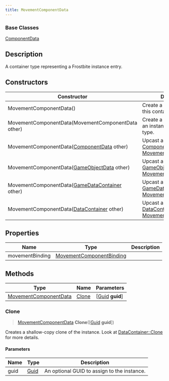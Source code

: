 ```yaml
---
title: MovementComponentData
---
```

### Base Classes

[ComponentData](ComponentData)

## Description

A container type representing a Frostbite instance entry.

## Constructors

| Constructor                                                                      | Description                                                                                                                       |
| -------------------------------------------------------------------------------- | --------------------------------------------------------------------------------------------------------------------------------- |
| MovementComponentData()                                                          | Create a new instance of this container type.                                                                                     |
| MovementComponentData(MovementComponentData other)                               | Create a reference copy of an instance of the same type.                                                                          |
| MovementComponentData([ComponentData](ComponentData) other)                      | Upcast an instance of type [ComponentData](ComponentData) to [MovementComponentData](MovementComponentData).                      |
| MovementComponentData([GameObjectData](GameObjectData) other)                    | Upcast an instance of type [GameObjectData](GameObjectData) to [MovementComponentData](MovementComponentData).                    |
| MovementComponentData([GameDataContainer](GameDataContainer) other)              | Upcast an instance of type [GameDataContainer](GameDataContainer) to [MovementComponentData](MovementComponentData).              |
| MovementComponentData([DataContainer](/vext/ref/shared/class/datacontainer) other) | Upcast an instance of type [DataContainer](/vext/ref/shared/class/datacontainer) to [MovementComponentData](MovementComponentData). |

## Properties

| Name            | Type                                                 | Description |
| --------------- | ---------------------------------------------------- | ----------- |
| movementBinding | [MovementComponentBinding](MovementComponentBinding) |             |

## Methods

| Type                                           | Name            | Parameters                                     |
| ---------------------------------------------- | --------------- | ---------------------------------------------- |
| [MovementComponentData](MovementComponentData) | [Clone](#clone) | \[[Guid](/vext/ref/shared/class/guid) **guid**\] |

### Clone

> [MovementComponentData](MovementComponentData) **Clone**(\[[Guid](/vext/ref/shared/class/guid) **guid**\])

Creates a shallow-copy clone of the instance. Look at [DataContainer::Clone](/vext/ref/shared/class/datacontainer#clone) for more details.

#### Parameters

| Name | Type         | Description                                 |
| ---- | ------------ | ------------------------------------------- |
| guid | [Guid](Guid) | An optional GUID to assign to the instance. |
